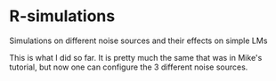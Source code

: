 # R-simulations
Simulations on different noise sources and their effects on simple LMs

This is what I did so far. It is pretty much the same that was in Mike's tutorial, but now one can configure the 3 different noise sources.
